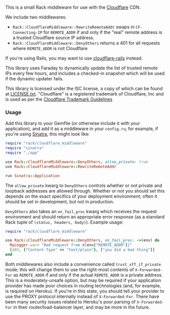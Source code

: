 This is a small Rack middleware for use with the [Cloudflare](https://www.cloudflare.com/) CDN.

We include two middlewares:

 * `Rack::CloudflareMiddleware::RewriteRemoteAddr` swaps in `CF-Connecting-IP` for `REMOTE_ADDR` if and only if the "real" remote address is a trusted Cloudflare source IP address.
 * `Rack::CloudflareMiddleware::DenyOthers` returns a 401 for all requests where `REMOTE_ADDR` is not Cloudflare

If you're using Rails, you may want to use [cloudflare-rails](https://github.com/modosc/cloudflare-rails) instead.

This library uses Faraday to dynamically update the list of trusted remote IPs every few hours, and includes a checked-in snapshot which will be used if the dynamic updater fails.

This library is licensed under the ISC license, a copy of which can be found at [LICENSE.txt](LICENSE.txt). "Cloudflare" is a registered trademark of Cloudflare, Inc and is used as per the [Cloudflare Trademark Guidelines](https://www.cloudflare.com/trademark/)

### Usage

Add this library to your Gemfile (or otherwise include it with your application), and add it as a middleware in your `config.ru`; for example, if you're using [Sinatra](), this might look like:

```ruby
require "rack/cloudflare_middleware"
require "sinatra"
require "./app"

use Rack::CloudflareMiddleware::DenyOthers, allow_private: true
use Rack::CloudflareMiddleware::RewriteRemoteAddr

run Sinatra::Application
```

The `allow_private` kwarg to `DenyOthers` controls whether or not private and loopback addresses are allowed through. Whether or not you should set this depends on the exact specifics of your deployment environment; often it should be set in development, but not in production.

`DenyOthers` also takes an `on_fail_proc` kwarg which receives the request environment and should return an appropriate error response (as a standard Rack tuple of `(status, headers, body)`). Example usage:

```ruby
require "rack/cloudflare_middleware"

use Rack::CloudflareMiddleware::DenyOthers, on_fail_proc: ->(env) do
  MyLogger.warn "Bad request from #{env["REMOTE_ADDR"]}"
  [403, {"Content-Type" => "text/plain"}, ["you did a bad thing"]]
end
```

Both middlewares also include a convenience called `trust_xff_if_private` mode; this will change them to use the right-most contents of `X-Forwarded-For` as `REMOTE_ADDR` if and only if the actual `REMOTE_ADDR` is a private address. This is a moderately-unsafe option, but may be required if your application provider has made poor choices in routing technologies (and, for example, is required on Heroku). If you're in this state, you should tell your provider to use the PROXY protocol internally instead of `X-Forwarded-For`. There have been many security issues related to Heroku's poor parsing of `X-Forwarded-For` in their router/load-balancer layer, and may be more in the future.
